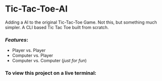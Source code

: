# Tic-Tac-Toe-AI

Adding a AI to the original Tic-Tac-Toe Game.
Not this, but something much simpler. A CLI based Tic Tac Toe built from scratch.
### *Features*:

* Player vs. Player
* Computer vs. Player
* Computer vs. Computer (*just for fun*)

### To view this project on a live terminal:







